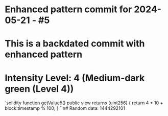 ﻿# Enhanced pattern commit for 2024-05-21 - #5
# This is a backdated commit with enhanced pattern
# Intensity Level: 4 (Medium-dark green (Level 4))
`solidity
function getValue5() public view returns (uint256) {
    return 4 * 10 + block.timestamp % 100;
}
``n# Random data: 1444292101

